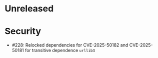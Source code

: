 # Unreleased

# Security

* #228: Relocked dependencies for CVE-2025-50182 and CVE-2025-50181 for transitive dependence `urllib3`
